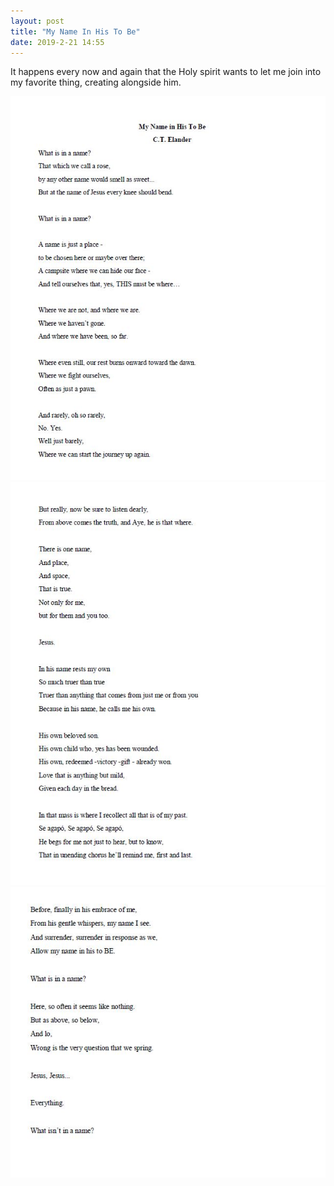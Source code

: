 ```yaml
---
layout: post
title: "My Name In His To Be"
date: 2019-2-21 14:55
---
```

It happens every now and again that the Holy spirit wants to let me join into my favorite thing, creating alongside him.

![My Name In His To Be 1](/assets/images/MyNameInHisToBe1.jpg)
![My Name In His To Be 2](/assets/images/MyNameInHisToBe2.jpg)
![My Name In His To Be 3](/assets/images/MyNameInHisToBe3.jpg)


